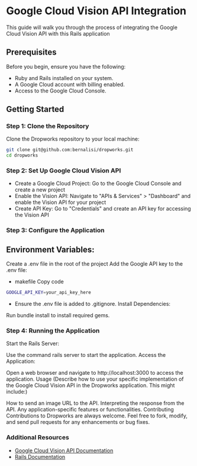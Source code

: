 # Google Cloud Vision API Integration

This guide will walk you through the process of integrating the Google Cloud Vision API with this Rails application

## Prerequisites

Before you begin, ensure you have the following:

- Ruby and Rails installed on your system.
- A Google Cloud account with billing enabled.
- Access to the Google Cloud Console.

## Getting Started

### Step 1: Clone the Repository

Clone the Dropworks repository to your local machine:

```bash
git clone git@github.com:bernalisi/dropworks.git
cd dropworks
```

### Step 2: Set Up Google Cloud Vision API
- Create a Google Cloud Project: Go to the Google Cloud Console and create a new project
- Enable the Vision API: Navigate to "APIs & Services" > "Dashboard" and enable the Vision API for your project
- Create API Key: Go to "Credentials" and create an API key for accessing the Vision API

### Step 3: Configure the Application
## Environment Variables:
Create a .env file in the root of the project
Add the Google API key to the .env file:
- makefile
Copy code
```bash
GOOGLE_API_KEY=your_api_key_here
```

- Ensure the .env file is added to .gitignore.
Install Dependencies:

Run bundle install to install required gems.

### Step 4: Running the Application
Start the Rails Server:

Use the command rails server to start the application.
Access the Application:

Open a web browser and navigate to http://localhost:3000 to access the application.
Usage
(Describe how to use your specific implementation of the Google Cloud Vision API in the Dropworks application. This might include:)

How to send an image URL to the API.
Interpreting the response from the API.
Any application-specific features or functionalities.
Contributing
Contributions to Dropworks are always welcome. Feel free to fork, modify, and send pull requests for any enhancements or bug fixes.
[](url)
### Additional Resources
- [Google Cloud Vision API Documentation]([url](https://cloud.google.com/vision/docs)https://cloud.google.com/vision/docs)
- [Rails Documentation]([url](https://guides.rubyonrails.org/)https://guides.rubyonrails.org/)
